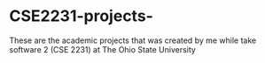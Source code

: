 # CSE2231-projects-
These are the academic projects that was created by me while take software 2 (CSE 2231) at The Ohio State University 
